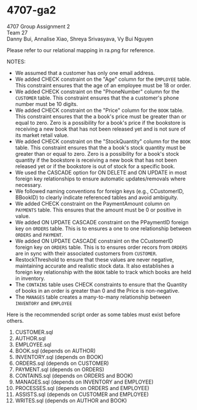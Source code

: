# 4707-ga2
4707 Group Assignment 2 <br>
Team 27 <br>
Danny Bui, Annalise Xiao, Shreya Srivasyava, Vy Bui Nguyen <br>

Please refer to our relational mapping in ra.png for reference. 

NOTES:
- We assumed that a customer has only one email address. 
- We added CHECK constraint on the "Age" column for the `EMPLOYEE` table. This constraint ensures that the age of an employee must be 18 or order.
- We added CHECK constraint on the "PhoneNumber" column for the `CUSTOMER` table. This constraint ensures that the a customer's phone number must be 10 digits.
- We added CHECK constraint on the "Price" column for the `BOOK` table. This constraint ensures that the a book's price must be greater than or equal to zero. Zero is a possibility for a book's price if the bookstore is receiving a new book that has not been released yet and is not sure of its market retail value. <br>
- We added CHECK constraint on the "StockQuantity" column for the `BOOK` table. This constraint ensures that the a book's stock quantity must be greater than or equal to zero. Zero is a possibility for a book's stock quantity if the bookstore is receiving a new book that has not been released yet or if the bookstore is out of stock for a specific book. <br>
- We used the CASCADE option for ON DELETE and ON UPDATE in most foreign key relationships to ensure automatic updates/removals where necessary.
- We followed naming conventions for foreign keys (e.g., CCustomerID, BBookID) to clearly indicate referenced tables and avoid ambiguity.
- We added CHECK constraint on the PaymentAmount column on `PAYMENTS` table. This ensures that the amount must be 0 or positive in value.
- We added ON UPDATE CASCADE constraint on the PPaymentID foreign key on `ORDERS` table. This is to ensures a one to one relationship between `ORDERS` and `PAYMENT`.
- We added ON UPDATE CASCADE constraint on the CCustomerID foreign key on `ORDERS` table. This is to ensures order recors from `ORDERS` are in sync with their associated customers from `CUSTOMER`.
- RestockThreshold to ensure that these values are never negative, maintaining accurate and realistic stock data. It also establishes a foreign key relationship with the `BOOK` table to track which books are held in inventory.
- The `CONTAINS` table uses CHECK constraints to ensure that the Quantity of books in an order is greater than 0 and the Price is non-negative.
- The `MANAGES` table creates a many-to-many relationship between `INVENTORY` and `EMPLOYEE`



Here is the recommended script order as some tables must exist before others. <br>
1. CUSTOMER.sql <br>
2. AUTHOR.sql <br>
3. EMPLOYEE.sql <br>
4. BOOK.sql (depends on AUTHOR) <br>
5. INVENTORY.sql (depends on BOOK) <br>
6. ORDERS.sql (depends on CUSTOMER) <br>
7. PAYMENT.sql (depends on ORDERS) <br>
8. CONTAINS.sql (depends on ORDERS and BOOK) <br>
9. MANAGES.sql (depends on INVENTORY and EMPLOYEE) <br>
10. PROCESSES.sql (depends on ORDERS and EMPLOYEE) <br>
11. ASSISTS.sql (depends on CUSTOMER and EMPLOYEE) <br>
12. WRITES.sql (depends on AUTHOR and BOOK) <br>

